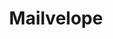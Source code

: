 ---
codehost: https://github.com/https://github.com/mailvelope/mailvelope
logohandle: mailvelope
sort: mailvelope
title: Mailvelope
website: https://www.mailvelope.com/en
---